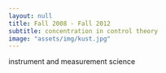 ```yaml
---
layout: null
title: Fall 2008 - Fall 2012
subtitle: concentration in control theory
image: "assets/img/kust.jpg"
---
```

instrument and measurement science
